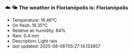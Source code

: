 ### ☁️ 🌤️  The weather in Florianópolis is: Florianópolis

- Temperature: 16.46°C
- On flesh: 16.35°C
- Relative air humidity: 84%
- Rain: 0.4 mm
- Description: Light rain
- last updated: 2025-08-08T05:27:14.133957

